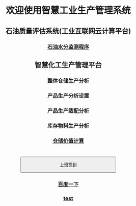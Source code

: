 <body style="text-align:center">
<h1 style="line-height:height fontSize=200px;">
	欢迎使用智慧工业生产管理系统<br /></h1><h2>
	石油质量评估系统(工业互联网云计算平台)<br /></h2><h3>
	<a href="oil/index_oil.html">石油水分监测程序</a><br /></h3>
	<h2>智慧化工生产管理平台</h2>
	<h3>整体仓储生产分析</h3>
	<h3>产品生产分析设置</h3>
	<h3>产品生产适配分析</h3>
	<h3>库存物料生产分析</h3>
	<h3><a href="oil_cangku/index.html">仓储价值计算</a><br /></h3>
	<h1>
<input type="button" style="width:300px; height:50px;" onclick="document.getElementById('demo1').innerHTML =
	'签到成功'+'<br /><h3>签到时间'+Date()+'</h3>';"  value="上班签到" /><br />
</h1>
<p id="demo1"></p>
<h3><a href="http://baidu.com/">百度一下</a></h3>
<h3><a href="test.html">test</a></h3>
